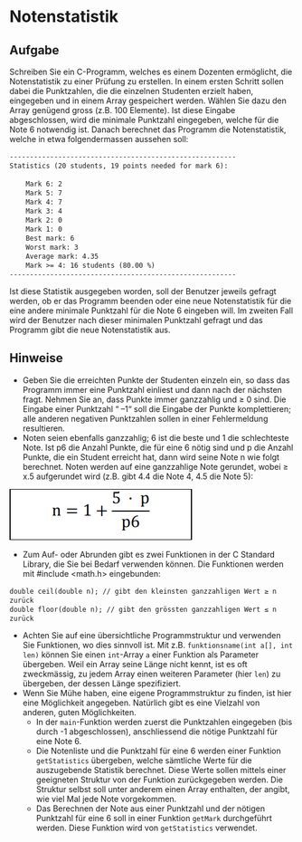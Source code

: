 # Notenstatistik
## Aufgabe
Schreiben Sie ein C-Programm, welches es einem Dozenten ermöglicht, die Notenstatistik zu
einer Prüfung zu erstellen. In einem ersten Schritt sollen dabei die Punktzahlen, die die einzelnen Studenten erzielt haben, eingegeben und in einem Array gespeichert werden. Wählen
Sie dazu den Array genügend gross (z.B. 100 Elemente). Ist diese Eingabe abgeschlossen,
wird die minimale Punktzahl eingegeben, welche für die Note 6 notwendig ist. Danach berechnet das Programm die Notenstatistik, welche in etwa folgendermassen aussehen soll:
```
--------------------------------------------------------
Statistics (20 students, 19 points needed for mark 6):

    Mark 6: 2
    Mark 5: 7
    Mark 4: 7
    Mark 3: 4
    Mark 2: 0
    Mark 1: 0
    Best mark: 6
    Worst mark: 3
    Average mark: 4.35
    Mark >= 4: 16 students (80.00 %)
--------------------------------------------------------
```

Ist diese Statistik ausgegeben worden, soll der Benutzer jeweils gefragt werden, ob er das
Programm beenden oder eine neue Notenstatistik für die eine andere minimale Punktzahl für
die Note 6 eingeben will. Im zweiten Fall wird der Benutzer nach dieser minimalen Punktzahl
gefragt und das Programm gibt die neue Notenstatistik aus.

## Hinweise
- Geben Sie die erreichten Punkte der Studenten einzeln ein, so dass das Programm
immer eine Punktzahl einliest und dann nach der nächsten fragt. Nehmen Sie an, dass
Punkte immer ganzzahlig und ≥ 0 sind. Die Eingabe einer Punktzahl “ –1“ soll die Eingabe der Punkte komplettieren; alle anderen negativen Punktzahlen sollen in einer Fehlermeldung resultieren.
- Noten seien ebenfalls ganzzahlig; 6 ist die beste und 1 die schlechteste Note. Ist p6
die Anzahl Punkte, die für eine 6 nötig sind und p die Anzahl Punkte, die ein Student
erreicht hat, dann wird seine Note n wie folgt berechnet.
Noten werden auf eine ganzzahlige Note gerundet, wobei ≥ x.5 aufgerundet wird (z.B.
gibt 4.4 die Note 4, 4.5 die Note 5):

![Picture 1](imgs/picture_1.png)

- Zum Auf- oder Abrunden gibt es zwei Funktionen in der C Standard Library, die Sie bei
Bedarf verwenden können. Die Funktionen werden mit #include <math.h> eingebunden: 
```
double ceil(double n); // gibt den kleinsten ganzzahligen Wert ≥ n zurück
double floor(double n); // gibt den grössten ganzzahligen Wert ≤ n zurück
```
- Achten Sie auf eine übersichtliche Programmstruktur und verwenden Sie Funktionen, wo dies sinnvoll ist. Mit z.B. `funktionsname(int a[], int len)` können Sie einen `int`-Array `a` einer Funktion als Parameter übergeben. Weil ein Array seine Länge nicht kennt, ist es oft zweckmässig, zu jedem Array einen weiteren Parameter (hier
`len`) zu übergeben, der dessen Länge spezifiziert.
- Wenn Sie Mühe haben, eine eigene Programmstruktur zu finden, ist hier eine Möglichkeit angegeben. Natürlich gibt es eine Vielzahl von anderen, guten Möglichkeiten.
  - In der `main`-Funktion werden zuerst die Punktzahlen eingegeben (bis durch -1 abgeschlossen), anschliessend die nötige Punktzahl für eine Note 6.
  - Die Notenliste und die Punktzahl für eine 6 werden einer Funktion `getStatistics` übergeben, welche sämtliche Werte für die auszugebende Statistik berechnet. Diese Werte sollen mittels einer geeigneten Struktur von der Funktion zurückgegeben werden. Die Struktur selbst soll unter anderem einen Array enthalten, der angibt, wie viel Mal jede Note vorgekommen.
  - Das Berechnen der Note aus einer Punktzahl und der nötigen Punktzahl für eine 6 soll in einer Funktion `getMark` durchgeführt werden. Diese Funktion wird von `getStatistics` verwendet.